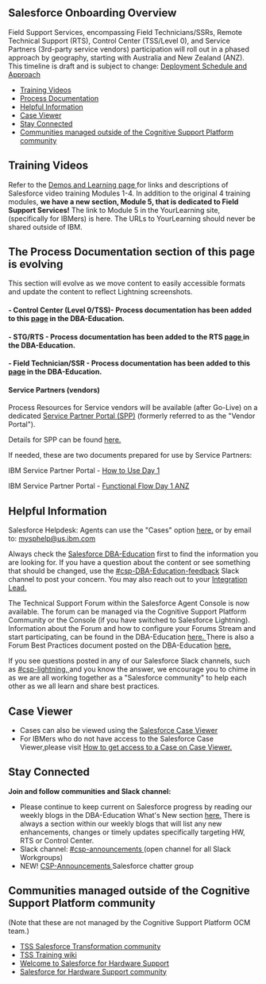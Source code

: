 ## Salesforce Onboarding Overview
Field Support Services, encompassing Field Technicians/SSRs, Remote Technical Support (RTS), Control Center (TSS/Level 0), and Service Partners (3rd-party service vendors) participation will roll out in a phased approach by geography, starting with Australia and New Zealand (ANZ). This timeline is draft and is subject to change: <a href="https://ibm.biz/BdYuLL" target="_blank">Deployment Schedule and Approach</a>

* [Training Videos](/dba-support/DBA-Education/#/DBA-Education/uis/fieldservice/overview#training)
* [Process Documentation](/dba-support/DBA-Education/#/DBA-Education/uis/fieldservice/overview#documentation)
* [Helpful Information](/dba-support/DBA-Education/#/DBA-Education/uis/fieldservice/overview#helpful)
* [Case Viewer](/dba-support/DBA-Education/#/DBA-Education/uis/fieldservice/overview#viewer)
* [Stay Connected](/dba-support/DBA-Education/#/DBA-Education/uis/fieldservice/overview#stayconnected)
* [Communities managed outside of the Cognitive Support Platform community](/dba-support/DBA-Education/#/DBA-Education/uis/fieldservice/overview#cognitive)

## <a id="training" name="training"></a> Training Videos

Refer to the <a href="https://pages.github.ibm.com/dba-support/DBA-Education/#/DBA-Education/training" target="_blank">Demos and Learning page </a> for links and descriptions of Salesforce video training Modules 1-4. In addition to the original 4 training modules, **we have a new section, Module 5, that is dedicated to Field Support Services!** The link to Module 5 in the YourLearning site, (specifically for IBMers) is here. The URLs to YourLearning should never be shared outside of IBM.

## <a id="documentation" name="documentation"></a> The Process Documentation section of this page is evolving

This section will evolve as we move content to easily accessible formats and update the content to reflect Lightning screenshots.   

#### -  Control Center (Level 0/TSS)- Process documentation has been added to this <a href="https://pages.github.ibm.com/dba-support/DBA-Education/#/DBA-Education/uis/fieldservice/control-center" target="_blank">page</a> in the DBA-Education.
  
#### - STG/RTS - Process documentation has been added to the RTS <a href="https://pages.github.ibm.com/dba-support/DBA-Education/#/DBA-Education/uis/fieldservice/remote-technical-support" target="_blank">page </a> in the DBA-Education.

#### -  Field Technician/SSR - Process documentation has been added to this <a href="https://pages.github.ibm.com/dba-support/DBA-Education/#/DBA-Education/uis/fieldservice/hardware" target="_blank">page</a> in the DBA-Education.
   
 
      
#### Service Partners (vendors)

Process Resources for Service vendors will be available (after Go-Live) on a dedicated  <a href="https://www.ibm.com/support/spp/" target="_blank">Service Partner Portal (SPP)</a> (formerly referred to as the "Vendor Portal"). 

Details for SPP can be found <a href="https://apps.na.collabserv.com/wikis/home?lang=en-us#!/wiki/W077ca0dfa35e_4f75_a9e9_99a76722005b/page/Service%20Delivery%20Vendor%20Strategy" target="_blank">here.</a> 

If needed, these are two documents prepared for use by Service Partners:

IBM Service Partner Portal - 
<a href="https://ibm.box.com/s/vlotlx4vyzqj1aigiizivl01vvcmpnko" target="_blank">How to Use Day 1</a>

IBM Service Partner Portal - 
<a href="https://ibm.box.com/s/xsgt0s6j4byhesbxw0ae43758mlsrmbg" target="_blank">Functional Flow Day 1 ANZ</a>

## <a id="helpful" name="helpful"></a> Helpful Information

Salesforce Helpdesk: Agents can use the "Cases" option <a href="https://ibmsf.force.com/internal/ " target="_blank">here.</a> or by email to: mysphelp@us.ibm.com

Always check the <a href="https://pages.github.ibm.com/dba-support/DBA-Education/#/DBA-EducationSalesforce" target="_blank">Salesforce DBA-Education</a> first to find the information you are looking for.  If you have a question about the content or see something that should be changed, use the <a href="https://slack.com/app_redirect?channel=CCTFQ01BM" target="_blank">#csp-DBA-Education-feedback</a> Slack channel to post your concern.  You may also reach out to your <a href="https://w3-connections.ibm.com/wikis/home?lang=en-us#!/wiki/1e1e98c9-5cc5-4353-adeb-cb97f41722b6/page/8dcbf06c-344d-42f9-b933-3103ffc923f8Integration" target="_blank">Integration Lead.</a>  

The Technical Support Forum within the Salesforce Agent Console is now available. The forum can be managed via the Cognitive Support Platform Community or the Console (if you have switched to Salesforce Lightning). Information about the Forum and how to configure your Forums Stream and start participating, can be found in the DBA-Education <a href="https://pages.github.ibm.com/dba-support/DBA-Education/#/DBA-Education/knowledge/forumsGetStarted" target="_blank">here. </a>  There is also a Forum Best Practices document posted on the DBA-Education <a href="https://pages.github.ibm.com/dba-support/DBA-Education/#/DBA-Education/knowledge/forumBP" target="_blank">here. </a> 

If you see questions posted in any of our Salesforce Slack channels, such as <a href="https://ibm-technical-support.slack.com/messages/CDJ8X6TQA" target="_blank">#csp-lightning, </a> and you know the answer, we encourage you to chime in as we are all working together as a "Salesforce community" to help each other as we all learn and share best practices.

## <a id="viewer" name="viewer"></a> Case Viewer

* Cases can also be viewed using the <a href="https://extbasicdba-support06.podc.sl.edst.ibm.com/caseviewer/" target="_blank">Salesforce Case Viewer </a>
* For IBMers who do not have access to the Salesforce Case Viewer,please visit  <a href="https://pages.github.ibm.com/dba-support/DBA-Education/#/DBA-Education/process/general/accessCM" target="_blank">How to get access to a Case on Case Viewer. </a>

## <a id="stayconnected" name="stayconnected"></a> Stay Connected

**Join and follow communities and Slack channel:**
* Please continue to keep current on Salesforce progress by reading our weekly blogs in the DBA-Education What's New section  <a href="https://pages.github.ibm.com/dba-support/DBA-Education/#/DBA-Education/whatsNew" target="_blank">here.</a>  There is always a section within our weekly blogs that will list any new enhancements, changes or timely updates specifically targeting HW, RTS or Control Center.
* Slack channel: <a href="https://ibm-technical-support.slack.com/messages/C902QFMPG" target="_blank">#csp-announcements </a>  (open channel for all Slack Workgroups)
* NEW! <a href="https://ibm.biz/BdY99N" target="_blank">CSP-Announcements </a> Salesforce chatter group 

## <a id="cognitive" name="cognitive"></a> Communities managed outside of the Cognitive Support Platform community
(Note that these are not managed by the Cognitive Support Platform OCM team.)

* <a href="https://ibm.biz/BdYdwx" target="_blank">TSS Salesforce Transformation community </a> 
* <a href="https://ibm.biz/BdYL2g" target="_blank">TSS Training wiki </a> 
* <a href="https://ibm.biz/BdY9CY" target="_blank">Welcome to Salesforce for Hardware Support </a>
* <a href="https://ibm.biz/BdY9Ci" target="_blank">Salesforce for Hardware Support community </a>

